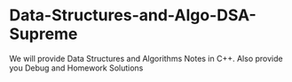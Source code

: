 # Data-Structures-and-Algo-DSA-Supreme
We will provide Data Structures and Algorithms Notes in C++. Also provide you Debug and Homework Solutions
